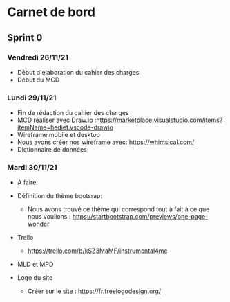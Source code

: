 # Carnet de bord

## Sprint 0

### Vendredi 26/11/21

- Début d'élaboration du cahier des charges
- Début du MCD
  
### Lundi 29/11/21

- Fin de rédaction du cahier des charges
- MCD réaliser avec Draw.io :https://marketplace.visualstudio.com/items?itemName=hediet.vscode-drawio
- Wireframe mobile et desktop 
 - Nous avons créer nos wireframe avec: https://whimsical.com/
- Dictionnaire de données
  
### Mardi 30/11/21

- A faire:

 - Définition du thème bootsrap:
   - Nous avons trouvé ce thème qui correspond tout à fait à ce que nous voulions :
    https://startbootstrap.com/previews/one-page-wonder
 - Trello
   - https://trello.com/b/kSZ3MaMF/instrumental4me
 - MLD et MPD
 - Logo du site 
   - Créer sur le site : https://fr.freelogodesign.org/
  
  